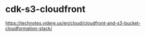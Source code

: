 # cdk-s3-cloudfront
https://technotes.videre.us/en/cloud/cloudfront-and-s3-bucket-cloudformation-stack/
